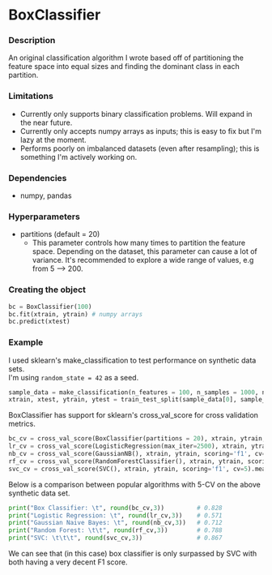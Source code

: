 # BoxClassifier

### Description
An original classification algorithm I wrote based off of partitioning the feature space into equal sizes and finding the dominant class in each partition.

### Limitations
* Currently only supports binary classification problems. Will expand in the near future.
* Currently only accepts numpy arrays as inputs; this is easy to fix but I'm lazy at the moment.
* Performs poorly on imbalanced datasets (even after resampling); this is something I'm actively working on.

### Dependencies
* numpy, pandas

### Hyperparameters
* partitions (default = 20)
  * This parameter controls how many times to partition the feature space. Depending on the dataset, this parameter can cause a lot of variance. It's recommended to explore a wide range of values, e.g from 5 --> 200.
  
### Creating the object
```python
bc = BoxClassifier(100)
bc.fit(xtrain, ytrain) # numpy arrays
bc.predict(xtest)
```

### Example
I used sklearn's make_classification to test performance on synthetic data sets. \
I'm using ```random_state = 42``` as a seed.

```python
sample_data = make_classification(n_features = 100, n_samples = 1000, n_informative = 15, n_redundant = 40, class_sep = 0.25, random_state = 42)
xtrain, xtest, ytrain, ytest = train_test_split(sample_data[0], sample_data[1], test_size = 0.3, random_state = 42)
```

BoxClassifier has support for sklearn's cross_val_score for cross validation metrics.

```python
bc_cv = cross_val_score(BoxClassifier(partitions = 20), xtrain, ytrain, scoring='f1', cv=5).mean()
lr_cv = cross_val_score(LogisticRegression(max_iter=2500), xtrain, ytrain, scoring='f1', cv=5).mean()
nb_cv = cross_val_score(GaussianNB(), xtrain, ytrain, scoring='f1', cv=5).mean()
rf_cv = cross_val_score(RandomForestClassifier(), xtrain, ytrain, scoring='f1', cv=5).mean()
svc_cv = cross_val_score(SVC(), xtrain, ytrain, scoring='f1', cv=5).mean()
```

Below is a comparison between popular algorithms with 5-CV on the above synthetic data set.

```python
print("Box Classifier: \t", round(bc_cv,3))         # 0.828
print("Logistic Regression: \t", round(lr_cv,3))    # 0.571
print("Gaussian Naive Bayes: \t", round(nb_cv,3))   # 0.712
print("Random Forest: \t\t", round(rf_cv,3))        # 0.788
print("SVC: \t\t\t", round(svc_cv,3))               # 0.867
```

We can see that (in this case) box classifier is only surpassed by SVC with both having a very decent F1 score.
